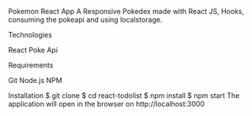 Pokemon React App
A Responsive Pokedex made with React JS, Hooks, consuming the pokeapi and using localstorage.


Technologies

React
Poke Api

 Requirements
 
Git
Node.js
NPM

 Installation
$ git clone 
$ cd react-todolist
$ npm install
$ npm start
The application will open in the browser on http://localhost:3000

